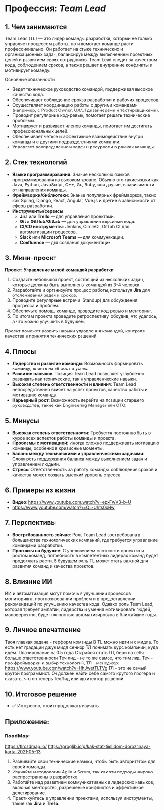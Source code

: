 # Профессия: *Team Lead*

## 1. Чем занимаются
Team Lead (TL) — это лидер команды разработки, который не только управляет процессом работы, но и помогает команде расти профессионально. Он работает на стыке технических и организационных задач, балансируя между выполнением проектных целей и развитием своих сотрудников. Team Lead следит за качеством кода, соблюдением сроков, а также решает внутренние конфликты и мотивирует команду.

Основные обязанности:
- Ведет техническое руководство командой, поддерживая высокое качество кода.
- Обеспечивает соблюдение сроков разработки и рабочих процессов.
- Осуществляет координацию работы с другими командами (например, с Product Owner, UX/UI дизайнерами и тестировщиками).
- Проводит регулярные код-ревью, помогает решать технические проблемы.
- Мотивирует и развивает членов команды, помогает им достигать профессиональных целей.
- Обеспечивает четкое и эффективное взаимодействие внутри команды и с другими подразделениями компании.
- Управляет распределением задач и ресурсами в рамках команды.

## 2. Стек технологий
* **Языки программирования**: Знание нескольких языков программирования на высоком уровне. Обычно это такие языки как Java, Python, JavaScript, C++, Go, Ruby, или другие, в зависимости от направления команды.
* **Фреймворки/библиотеки**: Знание популярных фреймворков, таких как Spring, Django, React, Angular, Vue.js и другие в зависимости от сферы разработки.
* **Инструменты/сервисы**:
  - **Jira** или **Trello** — для управления проектами.
  - **Git** и **GitHub/GitLab** — для управления версиями кода.
  - **CI/CD инструменты**: Jenkins, CircleCI, GitLab CI для автоматизации процессов.
  - **Slack** или **Microsoft Teams** — для коммуникации.
  - **Confluence** — для создания документации.

## 3. Мини-проект
**Проект: Управление малой командой разработки**
1. Создайте небольшой проект, состоящий из нескольких задач, которые должны быть выполнены командой из 3-4 человек.
2. Разработайте и организуйте процесс работы, используя **Jira** для отслеживания задач и сроков.
3. Проводите регулярные встречи (Standup) для обсуждения прогресса и проблем.
4. Обеспечьте помощь команде, проводите код-ревью и менторинг.
5. По итогам проекта проведите ретроспективу, обсудив, что удалось, а что можно улучшить в будущем.

Проект поможет развить навыки управления командой, контроля качества и принятия технических решений.

## 4. Плюсы
- **Лидерство и развитие команды**: Возможность формировать команду, влиять на её рост и успех.
- **Развитие навыков**: Позиция Team Lead позволяет углубленно развивать как технические, так и управленческие навыки.
- **Высокая степень ответственности и влияния**: Team Lead непосредственно влияет на успех проектов, качество работы и мотивацию команды.
- **Карьерный рост**: Возможность перейти на позиции старшего руководства, такие как Engineering Manager или CTO.

## 5. Минусы
- **Высокая степень ответственности**: Требуется постоянно быть в курсе всех аспектов работы команды и проекта.
- **Проблемы с мотивацией**: Иногда сложно поддерживать мотивацию команды, особенно в кризисные моменты.
- **Баланс между техническими и управленческими задачами**: Сложность поддержания баланса между выполнением задач и управлением людьми.
- **Стресс**: Ответственность за работу команды, соблюдение сроков и качества может создать высокий уровень стресса.

## 6. Примеры из жизни
* **Видео**: https://www.youtube.com/watch?v=epxFwV3-b-U
* https://www.youtube.com/watch?v=QL-Uhts0xNw

## 7. Перспективы
- **Востребованность сейчас**: Роль Team Lead востребована в большинстве технологических компаний, где требуется управление командами разработки.
- **Прогнозы на будущее**: С увеличением сложности проектов и ростом команд, потребность в компетентных лидерах команд будет продолжать расти. В будущем роль TL может стать важной для развития команд и качества проектов.

## 8. Влияние ИИ
ИИ и автоматизация могут помочь в улучшении процессов мониторинга, прогнозировании проблем и в предоставлении рекомендаций по улучшению качества кода. Однако роль Team Lead, которая требует эмпатии, лидерства и умения мотивировать людей, маловероятно, будет полностью автоматизирована в ближайшие годы.

## 9. Личное впечатление
Твоя главная задача - перформ команды
В TL можно идти и с мидла. То есть нет градации джун мидл сениор ТЛ
понимать курс компании, куда идём. Планирование на 0.5 года
Старайся стать ТЛ, бери на себя больше ответственности
Теч лид - не то же самое, что тим лид. Теч - про фреймворки и выбор технологий, ТЛ - менеджер: https://www.youtube.com/watch?v=HhJwetTLTVg
ТЛ - это не самый крутой программист. Он должен найти себе самого крутого прогера и сказать, что он теперь ТехЛид или архитектор решений

## 10. Итоговое решение
* ✅ Интересно, стоит продолжать изучать


## Приложение:
### RoadMap:

https://tlroadmap.io/
https://proglib.io/p/kak-stat-timlidom-dorozhnaya-karta-2021-05-13

1. Развивайте свои технические навыки, чтобы быть авторитетом для своей команды.
2. Изучайте методологии Agile и Scrum, так как эти подходы широко распространены в разработке.
3. Работайте над развитием коммуникативных и лидерских навыков, включая менторство, разрешение конфликтов и эффективное делегирование.
4. Практикуйтесь в управлении проектами, используя инструменты, такие как **Jira** и **Trello**.
